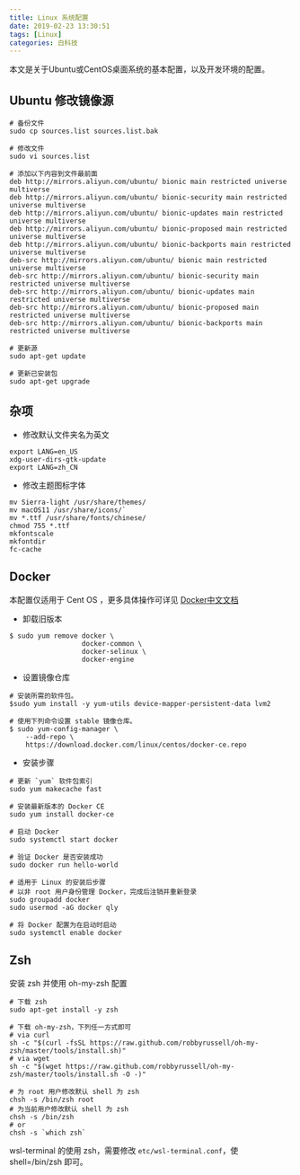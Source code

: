 ```yaml
---
title: Linux 系统配置
date: 2019-02-23 13:30:51
tags: [Linux]
categories: 白科技
---
```

本文是关于Ubuntu或CentOS桌面系统的基本配置，以及开发环境的配置。
<!--more-->

## Ubuntu 修改镜像源

```shell
# 备份文件
sudo cp sources.list sources.list.bak

# 修改文件
sudo vi sources.list

# 添加以下内容到文件最前面
deb http://mirrors.aliyun.com/ubuntu/ bionic main restricted universe multiverse
deb http://mirrors.aliyun.com/ubuntu/ bionic-security main restricted universe multiverse
deb http://mirrors.aliyun.com/ubuntu/ bionic-updates main restricted universe multiverse
deb http://mirrors.aliyun.com/ubuntu/ bionic-proposed main restricted universe multiverse
deb http://mirrors.aliyun.com/ubuntu/ bionic-backports main restricted universe multiverse
deb-src http://mirrors.aliyun.com/ubuntu/ bionic main restricted universe multiverse
deb-src http://mirrors.aliyun.com/ubuntu/ bionic-security main restricted universe multiverse
deb-src http://mirrors.aliyun.com/ubuntu/ bionic-updates main restricted universe multiverse
deb-src http://mirrors.aliyun.com/ubuntu/ bionic-proposed main restricted universe multiverse
deb-src http://mirrors.aliyun.com/ubuntu/ bionic-backports main restricted universe multiverse

# 更新源
sudo apt-get update

# 更新已安装包
sudo apt-get upgrade
```

## 杂项

- 修改默认文件夹名为英文

```shell
export LANG=en_US
xdg-user-dirs-gtk-update
export LANG=zh_CN
```

- 修改主题图标字体

```shell
mv Sierra-light /usr/share/themes/
mv macOS11 /usr/share/icons/`
mv *.ttf /usr/share/fonts/chinese/
chmod 755 *.ttf
mkfontscale
mkfontdir
fc-cache
```

## Docker

本配置仅适用于 Cent OS ，更多具体操作可详见 [Docker中文文档](https://docs.docker-cn.com/)

- 卸载旧版本

```shell
$ sudo yum remove docker \
                  docker-common \
                  docker-selinux \
                  docker-engine
```

- 设置镜像仓库

```shell
# 安装所需的软件包。
$sudo yum install -y yum-utils device-mapper-persistent-data lvm2

# 使用下列命令设置 stable 镜像仓库。
$ sudo yum-config-manager \
    --add-repo \
    https://download.docker.com/linux/centos/docker-ce.repo
```

- 安装步骤

```shell
# 更新 `yum` 软件包索引
sudo yum makecache fast

# 安装最新版本的 Docker CE
sudo yum install docker-ce

# 启动 Docker
sudo systemctl start docker

# 验证 Docker 是否安装成功
sudo docker run hello-world

# 适用于 Linux 的安装后步骤
# 以非 root 用户身份管理 Docker，完成后注销并重新登录
sudo groupadd docker
sudo usermod -aG docker qly

# 将 Docker 配置为在启动时启动
sudo systemctl enable docker
```

## Zsh

安装 zsh 并使用 oh-my-zsh 配置

```shell
# 下载 zsh
sudo apt-get install -y zsh

# 下载 oh-my-zsh，下列任一方式即可
# via curl
sh -c "$(curl -fsSL https://raw.github.com/robbyrussell/oh-my-zsh/master/tools/install.sh)"
# via wget
sh -c "$(wget https://raw.github.com/robbyrussell/oh-my-zsh/master/tools/install.sh -O -)"

# 为 root 用户修改默认 shell 为 zsh
chsh -s /bin/zsh root
# 为当前用户修改默认 shell 为 zsh
chsh -s /bin/zsh
# or
chsh -s `which zsh`
```

wsl-terminal 的使用 zsh，需要修改 `etc/wsl-terminal.conf`，使 shell=/bin/zsh 即可。
